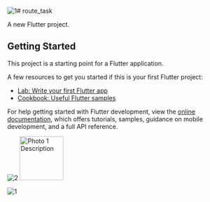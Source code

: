 ![1](https://github.com/user-attachments/assets/64b03b0d-6b51-4de4-be0f-e69c5c30d4de)# route_task

A new Flutter project.

## Getting Started

This project is a starting point for a Flutter application.

A few resources to get you started if this is your first Flutter project:

- [Lab: Write your first Flutter app](https://docs.flutter.dev/get-started/codelab)
- [Cookbook: Useful Flutter samples](https://docs.flutter.dev/cookbook)

For help getting started with Flutter development, view the
[online documentation](https://docs.flutter.dev/), which offers tutorials,
samples, guidance on mobile development, and a full API reference.

![2](https://github.com/user-attachments/assets/51ac3101-7a71-4303-a8b5-a46f3114f242)
<img src="path/to/1.png" width="100" alt="Photo 1 Description">

![1](https://github.com/user-attachments/assets/1d1d5596-2b6d-473d-8fb5-98ee8b2ea584)
